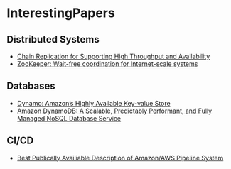# InterestingPapers

## Distributed Systems
* [Chain Replication for Supporting High Throughput and Availability](OSDI04.pdf)
* [ZooKeeper: Wait-free coordination for Internet-scale systems](zookeeper.pdf)

## Databases
* [Dynamo: Amazon’s Highly Available Key-value Store](amazon-dynamo-sosp2007.pdf)
* [Amazon DynamoDB: A Scalable, Predictably
Performant, and Fully Managed NoSQL
Database Service](atc22-elhemali.pdf)

## CI/CD
* [Best Publically Availiable Description of Amazon/AWS Pipeline System](pipelines.pdf)
